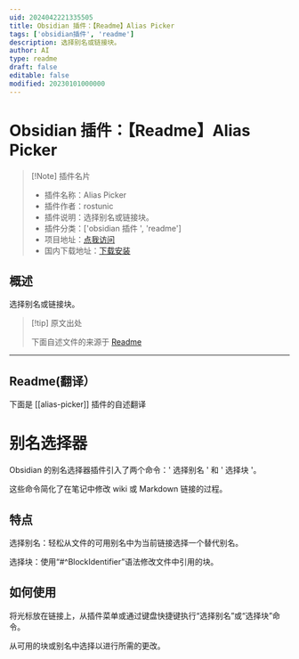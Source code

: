 ```yaml
---
uid: 2024042221335505
title: Obsidian 插件：【Readme】Alias Picker
tags: ['obsidian插件', 'readme']
description: 选择别名或链接块。
author: AI
type: readme
draft: false
editable: false
modified: 20230101000000
---
```


# Obsidian 插件：【Readme】Alias Picker

> [!Note] 插件名片
> - 插件名称：Alias Picker
> - 插件作者：rostunic
> - 插件说明：选择别名或链接块。
> - 插件分类：['obsidian 插件 ', 'readme']
> - 项目地址：[点我访问](https://github.com/rostunic/obsidian-alias-picker)
> - 国内下载地址：[下载安装](https://pkmer.cn/products/plugin/pluginMarket/?alias-picker)

## 概述

选择别名或链接块。

> [!tip] 原文出处
>
>下面自述文件的来源于 [Readme](https://ghproxy.net/https://raw.githubusercontent.com/rostunic/obsidian-alias-picker/master/README.md)

---

## Readme(翻译）

下面是 [[alias-picker]] 插件的自述翻译

# 别名选择器

Obsidian 的别名选择器插件引入了两个命令：' 选择别名 ' 和 ' 选择块 '。

这些命令简化了在笔记中修改 wiki 或 Markdown 链接的过程。

## 特点

选择别名：轻松从文件的可用别名中为当前链接选择一个替代别名。

选择块：使用“#^BlockIdentifier”语法修改文件中引用的块。

## 如何使用

将光标放在链接上，从插件菜单或通过键盘快捷键执行“选择别名”或“选择块”命令。

从可用的块或别名中选择以进行所需的更改。
